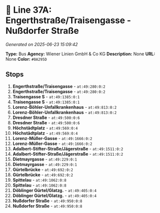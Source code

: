 # 🚌 Line 37A: Engerthstraße/Traisengasse - Nußdorfer Straße

*Generated on 2025-06-23 15:09:42*

**Type:** Bus
**Agency:** Wiener Linien GmbH & Co KG
**Description:** None
**URL:** None
**Color:** `#0A295D`

## Stops

1. **Engerthstraße/Traisengasse** - `at:49:280:0:2`
2. **Engerthstraße/Traisengasse** - `at:49:280:0:2`
3. **Traisengasse S** - `at:49:1385:0:1`
4. **Traisengasse S** - `at:49:1385:0:1`
5. **Lorenz-Böhler-Unfallkrankenhaus** - `at:49:813:0:2`
6. **Lorenz-Böhler-Unfallkrankenhaus** - `at:49:813:0:2`
7. **Dresdner Straße** - `at:49:500:0:6`
8. **Dresdner Straße** - `at:49:500:0:6`
9. **Höchstädtplatz** - `at:49:569:0:4`
10. **Höchstädtplatz** - `at:49:569:0:4`
11. **Lorenz-Müller-Gasse** - `at:49:1666:0:2`
12. **Lorenz-Müller-Gasse** - `at:49:1666:0:2`
13. **Adalbert-Stifter-Straße/Jägerstraße** - `at:49:1511:0:2`
14. **Adalbert-Stifter-Straße/Jägerstraße** - `at:49:1511:0:2`
15. **Dietmayrgasse** - `at:49:229:0:1`
16. **Dietmayrgasse** - `at:49:229:0:1`
17. **Gürtelbrücke** - `at:49:692:0:2`
18. **Gürtelbrücke** - `at:49:692:0:2`
19. **Spittelau** - `at:49:1062:0:8`
20. **Spittelau** - `at:49:1062:0:8`
21. **Döblinger Gürtel/Glatzg.** - `at:49:405:0:4`
22. **Döblinger Gürtel/Glatzg.** - `at:49:405:0:4`
23. **Nußdorfer Straße** - `at:49:950:0:8`
24. **Nußdorfer Straße** - `at:49:950:0:8`